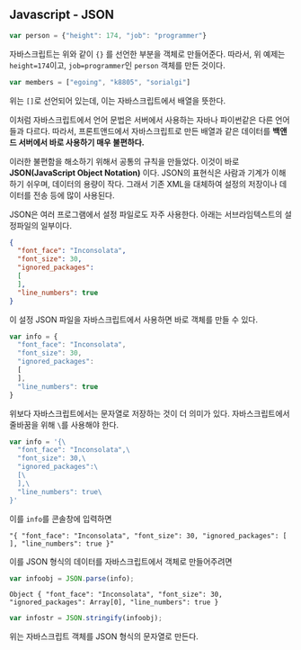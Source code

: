 ## Javascript - JSON

```javascript
var person = {"height": 174, "job": "programmer"}
```

자바스크립트는 위와 같이 ```{}``` 를 선언한 부분을 객체로 만들어준다. 따라서, 위 예제는 ```height=174```이고, ```job=programmer```인 ```person``` 객체를 만든 것이다.

```javascript
var members = ["egoing", "k8805", "sorialgi"]
```

위는 ```[]```로 선언되어 있는데, 이는 자바스크립트에서 배열을 뜻한다.

이처럼 자바스크립트에서 언어 문법은 서버에서 사용하는 자바나 파이썬같은 다른 언어들과 다르다. 따라서, 프론트앤드에서 자바스크립트로 만든 배열과 같은 데이터를 **백앤드 서버에서 바로 사용하기 매우 불편하다.**

이러한 불편함을 해소하기 위해서 공통의 규칙을 만들었다. 이것이 바로 **JSON(JavaScript Object Notation)** 이다. JSON의 표현식은 사람과 기계가 이해하기 쉬우며, 데이터의 용량이 작다. 그래서 기존 XML을 대체하여 설정의 저장이나 데이터를 전송 등에 많이 사용된다.

JSON은 여러 프로그램에서 설정 파일로도 자주 사용한다. 아래는 서브라임텍스트의 설정파일의 일부이다.

```json
{
  "font_face": "Inconsolata",
  "font_size": 30,
  "ignored_packages":
  [
  ],
  "line_numbers": true
}
```

이 설정 JSON 파일을 자바스크립트에서 사용하면 바로 객체를 만들 수 있다.

```javascript
var info = {
  "font_face": "Inconsolata",
  "font_size": 30,
  "ignored_packages":
  [
  ],
  "line_numbers": true
}
```

위보다 자바스크립트에서는 문자열로 저장하는 것이 더 의미가 있다. 자바스크립트에서 줄바꿈을 위해 ```\```를 사용해야 한다.

```javascript
var info = '{\
  "font_face": "Inconsolata",\
  "font_size": 30,\
  "ignored_packages":\
  [\
  ],\
  "line_numbers": true\
}'
```

이를 ```info```를 콘솔창에 입력하면

```
"{ "font_face": "Inconsolata", "font_size": 30, "ignored_packages": [ ], "line_numbers": true }"
```

이를 JSON 형식의 데이터를 자바스크립트에서 객체로 만들어주려면

```javascript
var infoobj = JSON.parse(info);
```

```
Object { "font_face": "Inconsolata", "font_size": 30, "ignored_packages": Array[0], "line_numbers": true }
```

```javascript
var infostr = JSON.stringify(infoobj);
```

위는 자바스크립트 객체를 JSON 형식의 문자열로 만든다.
